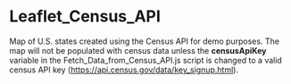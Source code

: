 # Leaflet_Census_API
Map of U.S. states created using the Census API for demo purposes.
The map will not be populated with census data unless the **censusApiKey** variable in the Fetch_Data_from_Census_API.js script is changed to a valid census API key (https://api.census.gov/data/key_signup.html).
